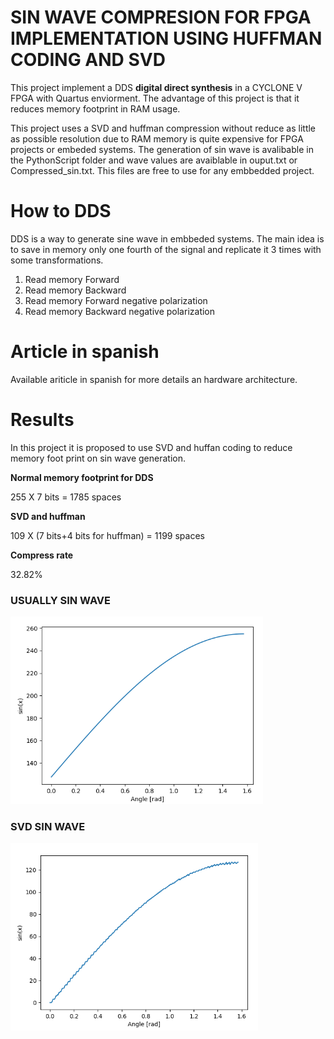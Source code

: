 
# SIN WAVE COMPRESION FOR FPGA IMPLEMENTATION USING HUFFMAN CODING AND SVD

This project implement a DDS **digital direct synthesis** in a CYCLONE V FPGA with Quartus enviorment.
The advantage of this project is that it reduces memory footprint in RAM usage.

This project uses a SVD and huffman compression without reduce as little as possible resolution due to RAM memory is quite expensive for FPGA projects or embeded systems. The generation of sin wave is avalibable in the PythonScript folder and wave values are avaiblable in ouput.txt or Compressed_sin.txt. This files are free to use for any embbedded project. 

# How to DDS

DDS is a  way to generate sine wave in embbeded systems. The main idea is to save in memory only one fourth of the signal and replicate it 3 times with some transformations. 

1. Read memory Forward 
2. Read memory Backward 
3. Read memory Forward negative polarization 
4. Read memory Backward negative polarization

# Article in spanish
Available ariticle in spanish for more details an hardware architecture. 

# Results 
In this project it is proposed to use SVD and huffan coding to reduce memory foot print on sin wave generation. 

**Normal memory footprint for DDS**

255 X 7 bits  = 1785 spaces

**SVD and huffman**

109 X (7 bits+4 bits for huffman) = 1199 spaces

**Compress rate**

32.82%

### USUALLY SIN WAVE
<img src="Reporte/PythonGenerated.png" alt="alt text" title="image Title" height="300"/>

### SVD SIN WAVE
<img src="Reporte/SVDcompressed.png" alt="alt text" title="image Title" height="300"/>
